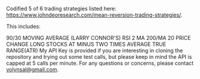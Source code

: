 Codified 5 of 6 trading strategies listed here: https://www.johndeoresearch.com/mean-reversion-trading-strategies/.

This includes:

90/30 MOVING AVERAGE
(LARRY CONNOR'S) RSI 2
MA 200/MA 20
PRICE CHANGE
LONG STOCKS AT MINUS TWO TIMES AVERAGE TRUE RANGE(ATR)
My API Key is provided if you are interesting in cloning the repository and trying out some test calls, but please keep in mind the API is capped at 5 calls per minute. For any questions or concerns, please contact volynsal@gmail.com.
